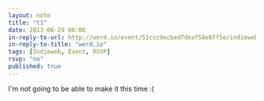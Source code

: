 ```yaml
---
layout: note
title: "t1"
date: 2013-06-29 00:06
in-reply-to-url: http://werd.io/event/51ccc9ecbed7deaf58e8ff5e/indieweb-burritos
in-reply-to-title: "werd.io"
tags: [Indieweb, Event, RSVP]
rsvp: "no"
published: true
---
```

I'm not going to be able to make it this time :(